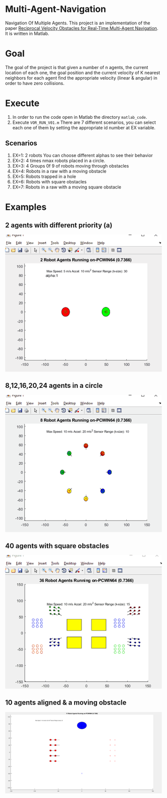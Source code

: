 # Multi-Agent-Navigation
Navigation Of Multiple Agents.
This project is an implementation of the paper  [Reciprocal Velocity Obstacles for Real-Time Multi-Agent Navigation](https://ieeexplore.ieee.org/document/4543489).
It is written in Matlab.
# Goal
The goal of the project is that given a number of n agents, the current location of each one, the goal position and the current velocity of K nearest neighbors for each agent find the appropriate velocity (linear & angular) in order to have zero collisions.
# Execute
1. In order to run the code open in Matlab the directory `matlab_code`.
2. Execute `VOR_RUN_V01.m`
There are 7 different scenarios, you can select each one of them by setting the appropriate id number at EX variable.
## Scenarios
1. EX=1:  2 robots You can choose different alphas to see their behavior
2. EX=2:  4 times nmax robots placed in a circle.
3. EX=3:  4 Groups 0f 9 of robots moving through obstacles
4. EX=4:  Robots in a raw with a moving obstacle
5. EX=5:  Robots trapped in a hole
6. EX=6:  Robots with square obstacles
7. EX=7:  Robots in a raw with a moving square obstacle
# Examples
## 2 agents with different priority (a)
![](https://github.com/jimas95/Multi-Agent-Navigation/blob/main/GIFS/two_agents.gif)
## 8,12,16,20,24 agents in a circle
![](https://github.com/jimas95/Multi-Agent-Navigation/blob/main/GIFS/agents_circle.gif)
## 40 agents with square obstacles
![](https://github.com/jimas95/Multi-Agent-Navigation/blob/main/GIFS/40_agents_square_obstacles.gif)
## 10 agents aligned & a moving obstacle
![](https://github.com/jimas95/Multi-Agent-Navigation/blob/main/GIFS/10_agents_alinged_moving_obstacle.gif)
 

